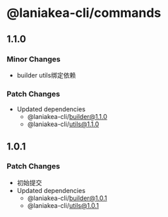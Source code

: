 # @laniakea-cli/commands

## 1.1.0

### Minor Changes

-   builder utils绑定依赖

### Patch Changes

-   Updated dependencies
    -   @laniakea-cli/builder@1.1.0
    -   @laniakea-cli/utils@1.1.0

## 1.0.1

### Patch Changes

-   初始提交
-   Updated dependencies
    -   @laniakea-cli/builder@1.0.1
    -   @laniakea-cli/utils@1.0.1
